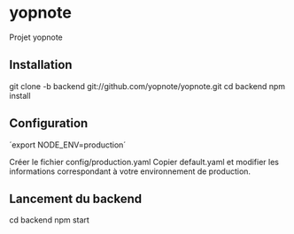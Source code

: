 yopnote
=======

Projet yopnote

## Installation ##

git clone -b backend git://github.com/yopnote/yopnote.git
cd backend
npm install

## Configuration ##

´export NODE_ENV=production´

Créer le fichier config/production.yaml
Copier default.yaml et modifier les informations correspondant à votre environnement de production.

## Lancement du backend ##

cd backend
npm start